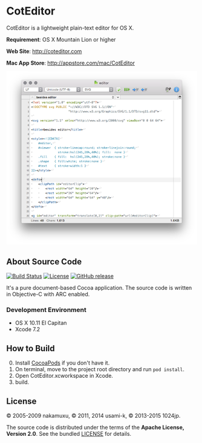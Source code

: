 
CotEditor
=============================

CotEditor is a lightweight plain-text editor for OS X.

__Requirement__: OS X Mountain Lion or higher

__Web Site__: <http://coteditor.com>

__Mac App Store__: <http://appstore.com/mac/CotEditor>

![screenshot](screenshot.png)



About Source Code
-----------------------------

[![Build Status](https://travis-ci.org/coteditor/CotEditor.svg?branch=develop)](https://travis-ci.org/coteditor/CotEditor)
[![License](https://img.shields.io/github/license/coteditor/CotEditor.svg)](https://github.com/coteditor/CotEditor/blob/develop/LICENSE)
[![GitHub release](https://img.shields.io/github/release/coteditor/CotEditor.svg)](https://github.com/coteditor/CotEditor/releases/latest)

It's a pure document-based Cocoa application. The source code is written in Objective-C with ARC enabled.


### Development Environment

- OS X 10.11 El Capitan
- Xcode 7.2



How to Build
-----------------------------

0. Install [CocoaPods](http://cocoapods.org) if you don't have it.
1. On terminal, move to the project root directory and run `pod install`.
2. Open CotEditor.xcworkspace in Xcode.
3. build.



License
-----------------------------

© 2005-2009 nakamuxu,
© 2011, 2014 usami-k,
© 2013-2015 1024jp.

The source code is distributed under the terms of the __Apache License, Version 2.0__. See the bundled [LICENSE](LICENSE) for details.
